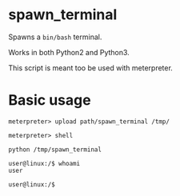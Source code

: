 # spawn_terminal

Spawns a `bin/bash` terminal.

Works in both Python2 and Python3.

This script is meant too be used with meterpreter.

# Basic usage

```
meterpreter> upload path/spawn_terminal /tmp/

meterpreter> shell

python /tmp/spawn_terminal

user@linux:/$ whoami
user

user@linux:/$
```
